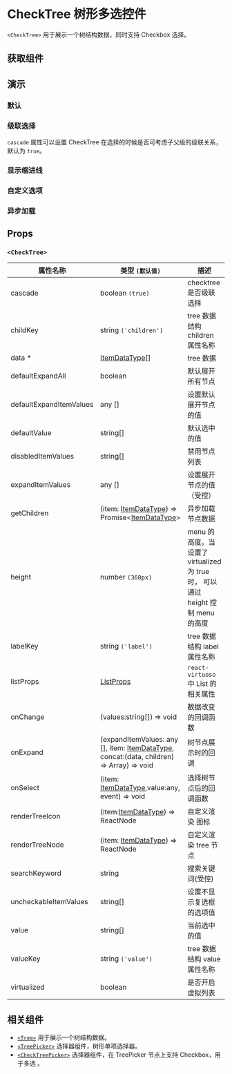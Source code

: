 # CheckTree 树形多选控件

`<CheckTree>` 用于展示一个树结构数据，同时支持 Checkbox 选择。

## 获取组件

<!--{include:(components/check-tree/fragments/import.md)}-->

## 演示

### 默认

<!--{include:`basic.md`}-->

### 级联选择

`cascade` 属性可以设置 CheckTree 在选择的时候是否可考虑子父级的级联关系，默认为 `true`。

<!--{include:`cascade.md`}-->

### 显示缩进线

<!--{include:`show-indent-line.md`}-->

### 自定义选项

<!--{include:`custom.md`}-->

### 异步加载

<!--{include:`async.md`}-->

## Props

<!--{include:(_common/types/item-data-type.md)}-->

### `<CheckTree>`

| 属性名称                | 类型 `(默认值)`                                                                                  | 描述                                                                            |
| ----------------------- | ------------------------------------------------------------------------------------------------ | ------------------------------------------------------------------------------- |
| cascade                 | boolean `(true)`                                                                                 | checktree 是否级联选择                                                          |
| childKey                | string `('children')`                                                                            | tree 数据结构 children 属性名称                                                 |
| data \*                 | [ItemDataType][item][]                                                                           | tree 数据                                                                       |
| defaultExpandAll        | boolean                                                                                          | 默认展开所有节点                                                                |
| defaultExpandItemValues | any []                                                                                           | 设置默认展开节点的值                                                            |
| defaultValue            | string[]                                                                                         | 默认选中的值                                                                    |
| disabledItemValues      | string[]                                                                                         | 禁用节点列表                                                                    |
| expandItemValues        | any []                                                                                           | 设置展开节点的值（受控）                                                        |
| getChildren             | (item: [ItemDataType][item]) => Promise&lt;[ItemDataType][item]&gt;                              | 异步加载节点数据                                                                |
| height                  | number `(360px)`                                                                                 | menu 的高度。当设置了 virtualized 为 true 时， 可以通过 height 控制 menu 的高度 |
| labelKey                | string `('label')`                                                                               | tree 数据结构 label 属性名称                                                    |
| listProps               | [ListProps][listprops]                                                                           | `react-virtuoso` 中 List 的相关属性                                             |
| onChange                | (values:string[]) => void                                                                        | 数据改变的回调函数                                                              |
| onExpand                | (expandItemValues: any [], item: [ItemDataType][item], concat:(data, children) => Array) => void | 树节点展示时的回调                                                              |
| onSelect                | (item: [ItemDataType][item],value:any, event) => void                                            | 选择树节点后的回调函数                                                          |
| renderTreeIcon          | (item:[ItemDataType][item]) => ReactNode                                                         | 自定义渲染 图标                                                                 |
| renderTreeNode          | (item: [ItemDataType][item]) => ReactNode                                                        | 自定义渲染 tree 节点                                                            |
| searchKeyword           | string                                                                                           | 搜索关键词(受控)                                                                |
| uncheckableItemValues   | string[]                                                                                         | 设置不显示复选框的选项值                                                        |
| value                   | string[]                                                                                         | 当前选中的值                                                                    |
| valueKey                | string `('value')`                                                                               | tree 数据结构 value 属性名称                                                    |
| virtualized             | boolean                                                                                          | 是否开启虚拟列表                                                                |

<!--{include:(_common/types/item-data-type.md)}-->

## 相关组件

- [`<Tree>`](/zh/components/tree) 用于展示一个树结构数据。
- [`<TreePicker>`](/zh/components/tree-picker) 选择器组件，树形单项选择器。
- [`<CheckTreePicker>`](/zh/components/check-tree-picker) 选择器组件，在 TreePicker 节点上支持 Checkbox，用于多选 。

[listprops]: https://virtuoso.dev/virtuoso-api-reference/#virtuoso-properties
[item]: #code-ts-item-data-type-code
